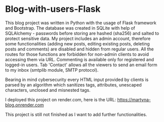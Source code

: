 # Blog-with-users-Flask

This blog project was written in Python with the usage of Flask framework and Bootstrap. The database was created in SQLite with help of SQLAlchemy - passwords before storing are 
hashed (sha256) and salted to protect sensitive data.
My project includes an admin account, therefore some functionalities (adding new posts, editing existing posts, deleting posts and comments) are disabled and hidden from regular users. All the routes for those functions are forbidden for non-admin clients to avoid accessing them via URL.
Commenting is available only for registered and logged-in users.
Tab 'Contact' allows all the viewers to send an email form to my inbox (smtplib module, SMTP protocol).

Bearing in mind cybersecurity every HTML input provided by clients is parsed by an algorithm which
sanitizes tags, attributes, unescaped characters, unclosed and misnested tags.

I deployed this project on render.com, here is the URL: 
https://martyna-blog.onrender.com

This project is still not finished as I want to add further functionalities.

